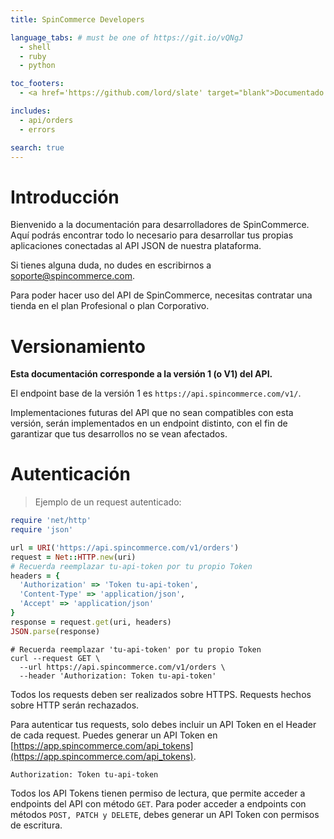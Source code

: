 ```yaml
---
title: SpinCommerce Developers

language_tabs: # must be one of https://git.io/vQNgJ
  - shell
  - ruby
  - python

toc_footers:
  - <a href='https://github.com/lord/slate' target="blank">Documentado con Slate</a>

includes:
  - api/orders
  - errors

search: true
---
```


# Introducción

Bienvenido a la documentación para desarrolladores de SpinCommerce. Aquí podrás encontrar todo lo necesario para desarrollar tus propias aplicaciones conectadas al API JSON de nuestra plataforma.

Si tienes alguna duda, no dudes en escribirnos a [soporte@spincommerce.com](mailto:soporte@spincommerce.com).

<aside class="notice">
Para poder hacer uso del API de SpinCommerce, necesitas contratar una tienda en el plan Profesional o plan Corporativo.
</aside>

# Versionamiento

**Esta documentación corresponde a la versión 1 (o V1) del API.**

El endpoint base de la versión 1 es `https://api.spincommerce.com/v1/`.

Implementaciones futuras del API que no sean compatibles con esta versión, serán implementados en un endpoint distinto, con el fin de garantizar que tus desarrollos no se vean afectados.

# Autenticación

> Ejemplo de un request autenticado:

```ruby
require 'net/http'
require 'json'

url = URI('https://api.spincommerce.com/v1/orders')
request = Net::HTTP.new(uri)
# Recuerda reemplazar tu-api-token por tu propio Token
headers = {
  'Authorization' => 'Token tu-api-token',
  'Content-Type' => 'application/json',
  'Accept' => 'application/json'
}
response = request.get(uri, headers)
JSON.parse(response)
```

```shell
# Recuerda reemplazar 'tu-api-token' por tu propio Token
curl --request GET \
  --url https://api.spincommerce.com/v1/orders \
  --header 'Authorization: Token tu-api-token'
```

<aside class="notice">
Todos los requests deben ser realizados sobre HTTPS. Requests hechos sobre HTTP serán rechazados.
</aside>

Para autenticar tus requests, solo debes incluir un API Token en el Header de cada request. Puedes generar un API Token en [https://app.spincommerce.com/api_tokens](https://app.spincommerce.com/api_tokens).

`Authorization: Token tu-api-token`

Todos los API Tokens tienen permiso de lectura, que permite acceder a endpoints del API con método `GET`. Para poder acceder a endpoints con métodos `POST, PATCH y DELETE`, debes generar un API Token con permisos de escritura.




